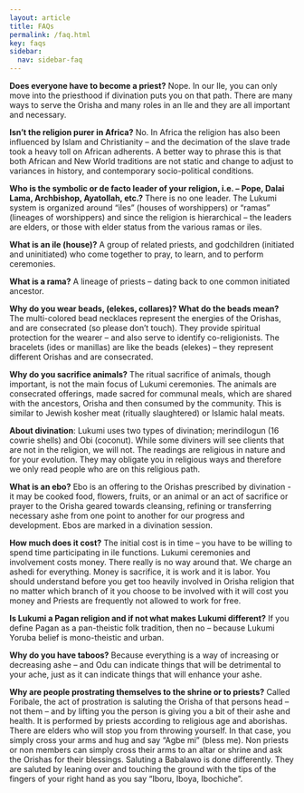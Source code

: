 ```yaml
---
layout: article
title: FAQs
permalink: /faq.html
key: faqs
sidebar:
  nav: sidebar-faq
---
```



**Does everyone have to become a priest?** Nope. In our Ile, you can only move into the priesthood if divination puts you on that path. There are many ways to serve the Orisha and many roles in an Ile and they are all important and necessary.

**Isn’t the religion purer in Africa?** No. In Africa the religion has also been influenced by Islam and Christianity – and the decimation of the slave trade took a heavy toll on African adherents. A better way to phrase this is that both African and New World traditions are not static and change to adjust to variances in history, and contemporary socio-political conditions.

**Who is the symbolic or de facto leader of your religion, i.e. – Pope, Dalai Lama, Archbishop, Ayatollah, etc.?** There is no one leader. The Lukumi system is organized around “iles” (houses of worshippers) or “ramas” (lineages of worshippers) and since the religion is hierarchical – the leaders are elders, or those with elder status from the various ramas or iles.

**What is an ile (house)?** A group of related priests, and godchildren (initiated and uninitiated) who come together to pray, to learn, and to perform ceremonies.

**What is a rama?** A lineage of priests – dating back to one common initiated ancestor.

**Why do you wear beads, (elekes, collares)? What do the beads mean?** The multi-colored bead necklaces represent the energies of the Orishas, and are consecrated (so please don’t touch). They provide spiritual protection for the wearer – and also serve to identify co-religionists. The bracelets (ides or manillas) are like the beads (elekes) – they represent different Orishas and are consecrated.

**Why do you sacrifice animals?** The ritual sacrifice of animals, though important, is not the main focus of Lukumi ceremonies. The animals are consecrated offerings, made sacred for communal meals, which are shared with the ancestors, Orisha and then consumed by the community. This is similar to Jewish kosher meat (ritually slaughtered) or Islamic halal meats.

**About divination**: Lukumi uses two types of divination; merindilogun (16 cowrie shells) and Obi (coconut). While some diviners will see clients that are not in the religion, we will not. The readings are religious in nature and for your evolution. They may obligate you in religious ways and therefore we only read people who are on this religious path.

**What is an ebo?** Ebo is an offering to the Orishas prescribed by divination -it may be cooked food, flowers, fruits, or an animal or an act of sacrifice or prayer to the Orisha geared towards cleansing, refining or transferring necessary ashe from one point to another for our progress and development. Ebos are marked in a divination session.

**How much does it cost?** The initial cost is in time – you have to be willing to spend time participating in ile functions. Lukumi ceremonies and involvement costs money. There really is no way around that. We charge an ashedi for everything. Money is sacrifice, it is work and it is labor. You should understand before you get too heavily involved in Orisha religion that no matter which branch of it you choose to be involved with it will cost you money and Priests are frequently not allowed to work for free.

**Is Lukumi a Pagan religion and if not what makes Lukumi different?** If you define Pagan as a pan-theistic folk tradition, then no – because Lukumi Yoruba belief is mono-theistic and urban.

**Why do you have taboos?** Because everything is a way of increasing or decreasing ashe – and Odu can indicate things that will be detrimental to your ache, just as it can indicate things that will enhance your ashe.

**Why are people prostrating themselves to the shrine or to priests?** Called Foribale, the act of prostration is saluting the Orisha of that persons head – not them – and by lifting you the person is giving you a bit of their ashe and health. It is performed by priests according to religious age and aborishas. There are elders who will stop you from throwing yourself. In that case, you simply cross your arms and hug and say “Agbe mi” (bless me). Non priests or non members can simply cross their arms to an altar or shrine and ask the Orishas for their blessings. Saluting a Babalawo is done differently. They are saluted by leaning over and touching the ground with the tips of the fingers of your right hand as you say “Iboru, Iboya, Ibochiche”.
